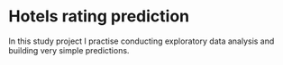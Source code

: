 # Hotels rating prediction

In this study project I practise conducting exploratory data analysis and building very simple predictions.
